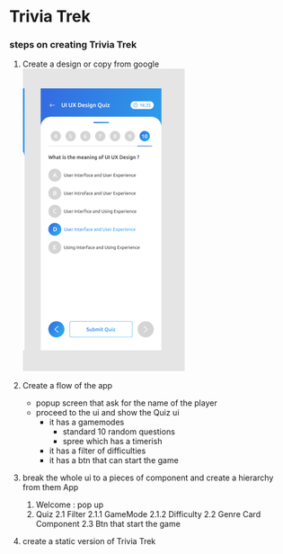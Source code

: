 # Trivia Trek

### steps on creating Trivia Trek

1. Create a design or copy from google  
   ![Alt text](image.png)
   <br>
2. Create a flow of the app
   - popup screen that ask for the name of the player
   - proceed to the ui and show the Quiz ui
     - it has a gamemodes
       - standard 10 random questions
       - spree which has a timerish
     - it has a filter of difficulties
     - it has a btn that can start the game
3. break the whole ui to a pieces of component and create a hierarchy from them
   App
   1. Welcome : pop up
   2. Quiz
      2.1 Filter
         2.1.1 GameMode
         2.1.2 Difficulty
      2.2 Genre Card Component
      2.3 Btn that start the game
      
4. create a static version of Trivia Trek
